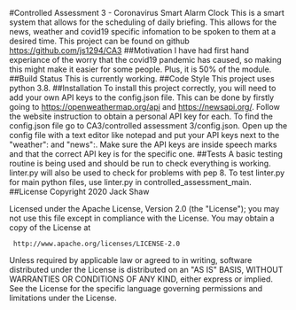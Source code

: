#Controlled Assessment 3 - Coronavirus Smart Alarm Clock
This is a smart system that allows for the scheduling of daily briefing. This allows for the news, weather and covid19 specific infomation to be spoken to them at a desired time.
This project can be found on github
     https://github.com/js1294/CA3
##Motivation
I have had first hand experiance of the worry that the covid19 pandemic has caused, so making this might make it easier for some people. Plus, it is 50% of the module.
##Build Status
This is currently working.
##Code Style
This project uses python 3.8.
##Installation
To install this project correctly, you will need to add your own API keys to the config.json file.
This can be done by firstly going to https://openweathermap.org/api and https://newsapi.org/. Follow the website instruction to obtain a personal API key for each. 
To find the config.json file go to CA3/controlled assessment 3/config.json. Open up the config file with a text editor like notepad and put your API keys next to the "weather": and "news":.
Make sure the API keys are inside speech marks and that the correct API key is for the specific one.
##Tests
A basic testing routine is being used and should be run to check everything is working.
linter.py will also be used to check for problems with pep 8.
To test linter.py for main python files, use linter.py in controlled_assessment_main.
##License
   Copyright 2020 Jack Shaw

   Licensed under the Apache License, Version 2.0 (the "License");
   you may not use this file except in compliance with the License.
   You may obtain a copy of the License at

     http://www.apache.org/licenses/LICENSE-2.0

   Unless required by applicable law or agreed to in writing, software
   distributed under the License is distributed on an "AS IS" BASIS,
   WITHOUT WARRANTIES OR CONDITIONS OF ANY KIND, either express or implied.
   See the License for the specific language governing permissions and
   limitations under the License.
